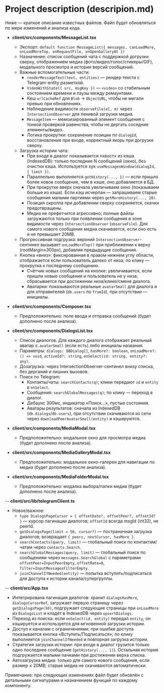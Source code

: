 # Project description (descripion.md)

Ниже — краткое описание известных файлов. Файл будет обновляться по мере изменений и анализа кода.

- __client/src/components/MessageList.tsx__
  - Экспорт: `default function MessageList({ messages, canLoadMore, onLoadMoreTop, onRequestFile, onOpenGalleryAt })`
  - Назначение: список сообщений чата с поддержкой догрузки сверху, отображением медиа (фото/видео/голос/стикеры/GIF), модального просмотра и истории версий сообщений.
  - Важные вспомогательные части:
    - `renderMessageText(text, entities)` — рендер текста с Telegram-entity разметкой.
    - `VideoWithState({ src, msgKey })` — `<video>` со стабильным состоянием времени и паузы между ремаунтами.
    - Кеш `urlCacheRef` для `Blob` → `ObjectURL`, чтобы не мигали превью при обновлениях.
    - Наблюдение видимости `observeFile(el, m)` через `IntersectionObserver` для ленивой загрузки медиа.
    - `MessageItem` — мемоизированный элемент сообщения с тонкой проверкой равенства, чтобы не дергать соседние элементы/видео.
    - Логика прокрутки: сохранение позиции по `dialogId`, восстановление при входе, корректный якорь при догрузке сверху.
  - Загрузка истории чата:
    - При входе в диалог показывается «хвост» из кэша (IndexedDB): только последние N сообщений (окно), без очистки кэша. Используется хук `useMessagesWindow(dialogId, { limit })`.
    - Параллельно выполняется `getHistory(..., 1)` — если пришло более новое сообщение, чем в кэше, оно добавляется в БД.
    - При прокрутке вверх сначала увеличиваем окно (показываем больше из кэша). Если кэш исчерпан — запрашиваем старые сообщения малыми партиями через `getMoreHistory(..., 20)`.
    - Позиция скролла при добавлении сверху сохраняется, скачки предотвращены.
    - Медиа не префетчится агрессивно; полные файлы загружаются только при появлении сообщения в зоне видимости через `IntersectionObserver` (`observeFile`). Для самого нового сообщения медиа скачивается, если оно есть и не превышает 20MB.
  - Прогрессивная подгрузка: верхний `IntersectionObserver`-сентинел вызывает `onLoadMoreTop()` при приближении к верху (rootMargin≈300px), добавляя предыдущие сообщения.
  - Кнопка «вниз»: фиксированная в правом нижнем углу области, отображается если пользователь далеко от низа; по клику — прокрутка к последнему сообщению.
    - Счётчик новых сообщений на кнопке: увеличивается, если пришли новые сообщения и пользователь не у низа; сбрасывается при достижении низа/клике/смене диалога.
    - Аватарки: показываются реальные `avatarSmall` для диалога и для отправителей (`db.users` по `fromId`), при отсутствии — инициалы.

- __client/src/components/Composer.tsx__
  - Предположительно: поле ввода и отправка сообщений (будет дополнено после анализа).

- __client/src/components/DialogsList.tsx__
  - Список диалогов. Для каждого диалога отображает реальный аватар `d.avatarSmall` (если есть) либо инициалы названия.
  - Параметры: `dialogs: DBDialog[]`, `hasMore?: boolean`, `onLoadMore?: () => void`, `activeId?: string`, `onSelect(id: string, entity?: any)`.
  - Дозагрузка: через IntersectionObserver-сентинел внизу списка, без дерганий и лишних вызовов.
  - Поиск по Telegram:
    - Контакты/чаты: `searchContacts(q)`; клики передают `id` и `entity` в `onSelect`.
    - Сообщения: `searchGlobalMessages(q)`; по клику — переход в диалог.
    - Дебаунс 300мс, индикатор «Поиск…», пустые состояния.
    - Аватары результатов: сначала из IndexedDB (`db.dialogs`/`db.users`), при отсутствии скачиваются из сети через `downloadPeerAvatarSmall(entity)` и кэшируются.

- __client/src/components/MediaModal.tsx__
  - Предположительно: модальное окно для просмотра медиа (будет дополнено после анализа).

- __client/src/components/MediaGalleryModal.tsx__
  - Предположительно: модальное окно-галерея для навигации по медиа (будет дополнено после анализа).

- __client/src/components/MediaFolderModal.tsx__
  - Предположительно: модалка выбора/папки медиа (будет дополнено после анализа).

-- __client/src/lib/telegramClient.ts__
  - Новое/важное:
    - `type DialogsPageCursor = { offsetDate?, offsetPeer?, offsetId? }` — курсор пагинации диалогов; `offsetId` всегда msgId (int32), не peerId.
    - `getDialogsPage(limit = 50, cursor?)` — постраничная загрузка диалогов; возвращает `{ peers, nextCursor, hasMore }`.
    - `searchContacts(query, limit)` — глобальный поиск по контактам/чатам через `contacts.Search`.
    - `searchGlobalMessages(query, limit)` — глобальный поиск по сообщениям через `messages.SearchGlobal` с параметрами `offsetPeer=InputPeerEmpty`, `offsetRate=0`, `filter=InputMessagesFilterEmpty`.
    - `joinChannelIfNeeded(entity)` — попытка вступить/подписаться для доступа к истории канала/супергруппы.

-- __client/src/App.tsx__
  - Интегрирована пагинация диалогов: хранит `dialogsHasMore`, `dialogsCursorRef`, загружает первую страницу через `getDialogsPage(50)`, подгружает следующие страницы при `onLoadMore` из `DialogsList` и кладёт в IndexedDB через `upsertDialogs`.
  - Переход из поиска: если `onSelect(id, entity)` передал `entity`, он кэшируется и используется для мгновенной загрузки истории.
  - Доступ к каналам с ограничениями: при ошибке доступа показывается кнопка «Вступить/Подписаться»; по клику выполняется `joinChannelIfNeeded` и повторная загрузка истории.
  - Стратегия загрузки истории: при входе в диалог грузится только одно последнее сообщение (`getHistory(..., 1)`). Остальная история подгружается малыми пачками при достижении верха списка.
  - Автозагрузка медиа: только для самого нового сообщения, если размер ≤ 20MB; старые медиа не скачиваются автоматически.


Примечание: при следующих изменениях файл будет обновлён с детальными сигнатурами и назначением функций по каждому компоненту.
